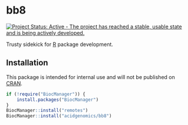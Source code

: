 # bb8

[![Project Status: Active - The project has reached a stable, usable state and is being actively developed.](http://www.repostatus.org/badges/latest/active.svg)](http://www.repostatus.org/#active)

Trusty sidekick for [R][] package development.

## Installation

This package is intended for internal use and will not be published on [CRAN][].

```r
if (!require("BiocManager")) {
    install.packages("BiocManager")
}
BiocManager::install("remotes")
BiocManager::install("acidgenomics/bb8")
```

[cran]: https://cran.r-project.org/
[r]: https://www.r-project.org/
